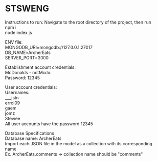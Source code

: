 # STSWENG

Instructions to run:
Navigate to the root directory of the project, then run \
npm i  \
node index.js

ENV file: \
MONGODB_URI=mongodb://127.0.0.1:27017 \
DB_NAME=ArcherEats \
SERVER_PORT=3000

Establishment account credentials: \
McDonalds - notMcdo \
Password: 12345

User account credentials: \
Usernames: \
___jstn \
errol09 \
gaem \
jomz \
Steviee \
All user accounts have the password 12345

Database Specifications \
Database name: ArcherEats \
Import each JSON file in the model as a collection with its corresponding name \
Ex. ArcherEats.comments -> collection name should be "comments"
